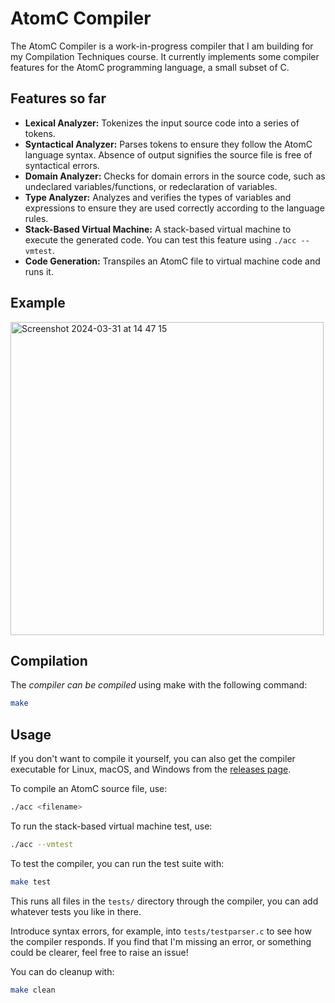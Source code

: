 # AtomC Compiler

The AtomC Compiler is a work-in-progress compiler that I am building for my Compilation Techniques course. 
It currently implements some compiler features for the AtomC programming language, a small subset of C.

## Features so far

- **Lexical Analyzer:** Tokenizes the input source code into a series of tokens.
- **Syntactical Analyzer:** Parses tokens to ensure they follow the AtomC language syntax. Absence of output signifies the source file is free of syntactical errors.
- **Domain Analyzer:** Checks for domain errors in the source code, such as undeclared variables/functions, or redeclaration of variables.
- **Type Analyzer:** Analyzes and verifies the types of variables and expressions to ensure they are used correctly according to the language rules.
- **Stack-Based Virtual Machine:** A stack-based virtual machine to execute the generated code. You can test this feature using `./acc --vmtest`.
- **Code Generation:** Transpiles an AtomC file to virtual machine code and runs it.

## Example

<img width="501" alt="Screenshot 2024-03-31 at 14 47 15" src="https://github.com/stefanfaur/AtomC-compiler/assets/45326397/f620626e-5a0a-4ccc-9e64-b944cbd7f575">

## Compilation

The *compiler can be compiled* using make with the following command:

```bash
make
```

## Usage

If you don't want to compile it yourself, you can also get the compiler executable for Linux, macOS, and Windows from the [releases page](https://github.com/stefanfaur/AtomC-compiler/releases). 

To compile an AtomC source file, use:

```bash
./acc <filename>
```

To run the stack-based virtual machine test, use:

```bash
./acc --vmtest
```

To test the compiler, you can run the test suite with:

```bash
make test
```

This runs all files in the `tests/` directory through the compiler, you can add whatever tests you like in there.

Introduce syntax errors, for example, into `tests/testparser.c` to see how the compiler responds.
If you find that I'm missing an error, or something could be clearer, feel free to raise an issue!

You can do cleanup with:

```bash
make clean
```
